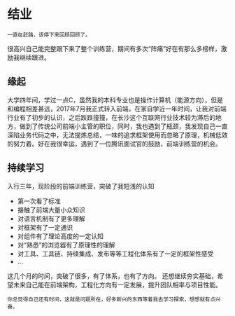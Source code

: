 # 结业

    一直在赶路，该停下来回顾回顾了。

很高兴自己能完整跟下来了整个训练营，期间有多次“阵痛”好在有那么多榜样，激励我继续跟进。

## 缘起

大学四年间，学过一点C，虽然我的本科专业也是操作计算机（能源方向），但是和编程相差甚远，2017年7月我正式转入前端，在家自学近一年时间，让我对前端行业有了初步的认识，之后跌跌撞撞，在长沙这个互联网行业技术较为滞后的地方，做到了传统公司前端小主管的职位，同时，我也遇到了瓶颈，我发现自己一直深陷业务代码之中，无法提炼总结，一味的追求框架使用而忽略了原理，机械低效的努力着。好在我很幸运，遇到了一位腾讯面试官的鼓励，前端训练营的机会。

## 持续学习

入行三年，现阶段的前端训练营，突破了我短浅的认知

* 第一次看了标准
* 接触了前端大量小众知识
* 对语言机制有了更多理解
* 对框架有了一定通识
* 对组件有了理论高度的一定认知
* 对“熟悉”的浏览器有了原理性的理解
* 对工具、工具链、持续集成、发布等等工程化体系有了一定的框架性感受
* ...

这几个月的时间，突破了很多，有了体系，也有了方向。
还想继续夯实基础，希望未来自己能在前端架构，工程化方向有一定发展，提升团队相率与项目性能。

    你总觉得自己还有时间，这就是问题所在，好多新兴的东西等着我去学习探索，想想就有点兴奋。
